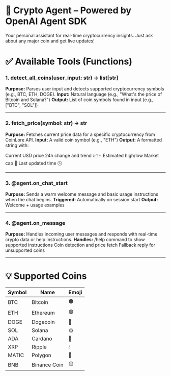 # 🚀 Crypto Agent – Powered by OpenAI Agent SDK

Your personal assistant for real-time cryptocurrency insights. Just ask about any major coin and get live updates!

# ✅ Available Tools (Functions)

### 1. detect_all_coins(user_input: str) → list[str]

**Purpose:** Parses user input and detects supported cryptocurrency symbols (e.g., BTC, ETH, DOGE).
**Input:** Natural language (e.g., "What's the price of Bitcoin and Solana?")
**Output:** List of coin symbols found in input (e.g., ["BTC", "SOL"])

---

### 2. fetch_price(symbol: str) → str

**Purpose:** Fetches current price data for a specific cryptocurrency from CoinLore API.
**Input:** A valid coin symbol (e.g., "ETH")
**Output:** A formatted string with:

Current USD price
24h change and trend 📈📉
Estimated high/low
Market cap 💼
Last updated time 🕒

---

### 3. @agent.on_chat_start
**Purpose:** Sends a warm welcome message and basic usage instructions when the chat begins.
**Triggered:** Automatically on session start
**Output:** Welcome + usage examples

---

### 4. @agent.on_message
**Purpose:** Handles incoming user messages and responds with real-time crypto data or help instructions.
**Handles:**
/help command to show supported instructions
Coin detection and price fetch
Fallback reply for unsupported coins

---

# 💡 Supported Coins

| Symbol | Name         | Emoji |
| ------ | ------------ | ----- |
| BTC    | Bitcoin      | 🟠    |
| ETH    | Ethereum     | 🟣    |
| DOGE   | Dogecoin     | 🐶    |
| SOL    | Solana       | 🌞    |
| ADA    | Cardano      | 🔷    |
| XRP    | Ripple       | 💧    |
| MATIC  | Polygon      | 🔺    |
| BNB    | Binance Coin | 🟡    |

